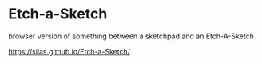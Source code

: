 # Etch-a-Sketch
browser version of something between a sketchpad and an Etch-A-Sketch

https://siias.github.io/Etch-a-Sketch/
